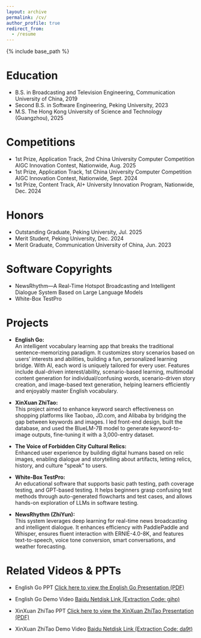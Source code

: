 ```yaml
---
layout: archive
permalink: /cv/
author_profile: true
redirect_from:
  - /resume
---
```


{% include base_path %}

Education
======
* B.S. in Broadcasting and Television Engineering, Communication University of China, 2019  
* Second B.S. in Software Engineering, Peking University, 2023  
* M.S. The Hong Kong University of Science and Technology (Guangzhou), 2025  

Competitions
======
* 1st Prize, Application Track, 2nd China University Computer Competition AIGC Innovation Contest, Nationwide, Aug. 2025  
* 1st Prize, Application Track, 1st China University Computer Competition AIGC Innovation Contest, Nationwide, Sept. 2024  
* 1st Prize, Content Track, AI+ University Innovation Program, Nationwide, Dec. 2024  

Honors
======
* Outstanding Graduate, Peking University, Jul. 2025  
* Merit Student, Peking University, Dec. 2024  
* Merit Graduate, Communication University of China, Jun. 2023  

Software Copyrights
======
* NewsRhythm—A Real-Time Hotspot Broadcasting and Intelligent Dialogue System Based on Large Language Models  
* White-Box TestPro  

Projects
======
* **English Go:**  
  An intelligent vocabulary learning app that breaks the traditional sentence-memorizing paradigm. It customizes story scenarios based on users’ interests and abilities, building a fun, personalized learning bridge. With AI, each word is uniquely tailored for every user. Features include dual-driven interest/ability, scenario-based learning, multimodal content generation for individual/confusing words, scenario-driven story creation, and image-based text generation, helping learners efficiently and enjoyably master English vocabulary.

* **XinXuan ZhiTao:**  
  This project aimed to enhance keyword search effectiveness on shopping platforms like Taobao, JD.com, and Alibaba by bridging the gap between keywords and images. I led front-end design, built the database, and used the BlueLM-7B model to generate keyword-to-image outputs, fine-tuning it with a 3,000-entry dataset.

* **The Voice of Forbidden City Cultural Relics:**  
  Enhanced user experience by building digital humans based on relic images, enabling dialogue and storytelling about artifacts, letting relics, history, and culture "speak" to users.

* **White-Box TestPro:**  
  An educational software that supports basic path testing, path coverage testing, and GPT-based testing. It helps beginners grasp confusing test methods through auto-generated flowcharts and test cases, and allows hands-on exploration of LLMs in software testing.

* **NewsRhythm (ZhiYun):**  
  This system leverages deep learning for real-time news broadcasting and intelligent dialogue. It enhances efficiency with PaddlePaddle and Whisper, ensures fluent interaction with ERNIE-4.0-8K, and features text-to-speech, voice tone conversion, smart conversations, and weather forecasting.

Related Videos & PPTs
======
* English Go PPT
[Click here to view the English Go Presentation (PDF)](/English_Go_824PPT.pdf)

* English Go Demo Video
[Baidu Netdisk Link (Extraction Code: gjhp)](https://pan.baidu.com/s/1TV8o1-WZSwe4gNv27T3_qw?pwd=gjhp)

* XinXuan ZhiTao PPT
[Click here to view the XinXuan ZhiTao Presentation (PDF)](/XinXuanZhiTao.pdf)

* XinXuan ZhiTao Demo Video
[Baidu Netdisk Link (Extraction Code: da9t)](https://pan.baidu.com/s/1kHkeXXWzkNAEbSCLwWnhVA?pwd=da9t)


